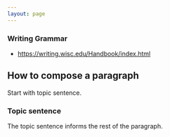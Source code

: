 ```yaml
---
layout: page
---
```


### Writing Grammar

* https://writing.wisc.edu/Handbook/index.html

## How to compose a paragraph

Start with topic sentence.

### Topic sentence

The topic sentence informs the rest of the paragraph.

